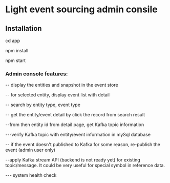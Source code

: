 # Light event sourcing admin consile

## Installation

cd app

npm install

npm start

### Admin console features:

-- display the entities and snapshot in the event store

-- for selected entity, display event list with detail

-- search by entity type, event type

-- get the entity/event detail by click the record from search result

--from then entity id from detail page, get Kafka topic information

---verify Kafka topic with entity/event information in mySql database

-- if the event doesn't published to Kafka for some reason, re-publish the event (admin user only)

--apply Kafka stream API (backend is not ready yet) for existing topic/message. It could be very useful for special symbol in reference data.

--- system health check


